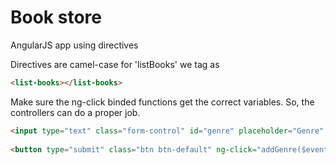 # Book store

AngularJS app using directives

Directives are camel-case for 'listBooks' we tag as
```html
<list-books></list-books>
```

Make sure the ng-click binded functions get the correct variables. So, the controllers can do a proper job.

```html
<input type="text" class="form-control" id="genre" placeholder="Genre" ng-model="genre.name">
			
<button type="submit" class="btn btn-default" ng-click="addGenre($event, genre.name)">Add genre</button>
```
